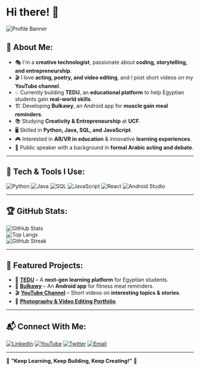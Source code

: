 # Hi there! 👋  

![Profile Banner](https://your-image-link.com) <!-- Optional: Add a banner image -->

## 🚀 About Me:
- 🎭 I'm a **creative technologist**, passionate about **coding, storytelling, and entrepreneurship**.  
- 🎬 I love **acting, poetry, and video editing**, and I post short videos on my **YouTube channel**.  
- 💡 Currently building **TEDU**, an **educational platform** to help Egyptian students gain **real-world skills**.  
- 🏗️ Developing **Bulkawy**, an Android app for **muscle gain meal reminders**.  
- 📚 Studying **Creativity & Entrepreneurship** at **UCF**.  
- 🖥️ Skilled in **Python, Java, SQL, and JavaScript**.  
- 🎮 Interested in **AR/VR in education** & innovative **learning experiences**.  
- 🎤 Public speaker with a background in **formal Arabic acting and debate**.  

---

## 🔧 Tech & Tools I Use:
![Python](https://img.shields.io/badge/-Python-3776AB?style=flat-square&logo=python&logoColor=white)
![Java](https://img.shields.io/badge/-Java-007396?style=flat-square&logo=java)
![SQL](https://img.shields.io/badge/-SQL-4479A1?style=flat-square&logo=MySQL&logoColor=white)
![JavaScript](https://img.shields.io/badge/-JavaScript-F7DF1E?style=flat-square&logo=javascript&logoColor=black)
![React](https://img.shields.io/badge/-React-61DAFB?style=flat-square&logo=react&logoColor=black)
![Android Studio](https://img.shields.io/badge/-Android_Studio-3DDC84?style=flat-square&logo=android-studio&logoColor=black)

---

## 🏆 GitHub Stats:
![GitHub Stats](https://github-readme-stats.vercel.app/api?username=yourusername&show_icons=true&theme=dark)  
![Top Langs](https://github-readme-stats.vercel.app/api/top-langs/?username=yourusername&layout=compact&theme=dark)  
![GitHub Streak](https://github-readme-streak-stats.herokuapp.com/?user=yourusername&theme=dark)  

---

## 📌 Featured Projects:
- 🚀 [**TEDU**](https://github.com/yourusername/TEDU) – A **next-gen learning platform** for Egyptian students.
- 📲 [**Bulkawy**](https://github.com/yourusername/Bulkawy) – An **Android app** for fitness meal reminders.
- 🎬 [**YouTube Channel**](https://youtube.com/yourchannel) – Short videos on **interesting topics & stories**.
- 📸 [**Photography & Video Editing Portfolio**](https://github.com/yourusername/Portfolio).

---

## 📬 Connect With Me:
[![LinkedIn](https://img.shields.io/badge/-LinkedIn-0A66C2?style=flat-square&logo=linkedin&logoColor=white)](https://linkedin.com/in/yourprofile)
[![YouTube](https://img.shields.io/badge/-YouTube-FF0000?style=flat-square&logo=youtube&logoColor=white)](https://youtube.com/yourchannel)
[![Twitter](https://img.shields.io/badge/-Twitter-1DA1F2?style=flat-square&logo=twitter&logoColor=white)](https://twitter.com/yourhandle)
[![Email](https://img.shields.io/badge/-Email-D14836?style=flat-square&logo=gmail&logoColor=white)](mailto:your@email.com)

---

🎯 **"Keep Learning, Keep Building, Keep Creating!"** 🚀
